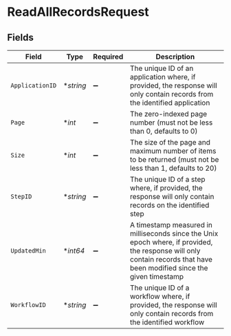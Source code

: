 # ReadAllRecordsRequest


## Fields

| Field                                                                                                                                                                  | Type                                                                                                                                                                   | Required                                                                                                                                                               | Description                                                                                                                                                            |
| ---------------------------------------------------------------------------------------------------------------------------------------------------------------------- | ---------------------------------------------------------------------------------------------------------------------------------------------------------------------- | ---------------------------------------------------------------------------------------------------------------------------------------------------------------------- | ---------------------------------------------------------------------------------------------------------------------------------------------------------------------- |
| `ApplicationID`                                                                                                                                                        | **string*                                                                                                                                                              | :heavy_minus_sign:                                                                                                                                                     | The unique ID of an application where, if provided, the response will only contain records from the identified application                                             |
| `Page`                                                                                                                                                                 | **int*                                                                                                                                                                 | :heavy_minus_sign:                                                                                                                                                     | The zero-indexed page number (must not be less than 0, defaults to 0)                                                                                                  |
| `Size`                                                                                                                                                                 | **int*                                                                                                                                                                 | :heavy_minus_sign:                                                                                                                                                     | The size of the page and maximum number of items to be returned (must not be less than 1, defaults to 20)                                                              |
| `StepID`                                                                                                                                                               | **string*                                                                                                                                                              | :heavy_minus_sign:                                                                                                                                                     | The unique ID of a step where, if provided, the response will only contain records on the identified step                                                              |
| `UpdatedMin`                                                                                                                                                           | **int64*                                                                                                                                                               | :heavy_minus_sign:                                                                                                                                                     | A timestamp measured in milliseconds since the Unix epoch where, if provided, the response will only contain records that have been modified since the given timestamp |
| `WorkflowID`                                                                                                                                                           | **string*                                                                                                                                                              | :heavy_minus_sign:                                                                                                                                                     | The unique ID of a workflow where, if provided, the response will only contain records from the identified workflow                                                    |